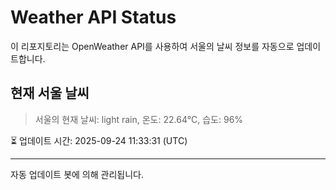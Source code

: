 
# Weather API Status

이 리포지토리는 OpenWeather API를 사용하여 서울의 날씨 정보를 자동으로 업데이트합니다.

## 현재 서울 날씨
> 서울의 현재 날씨: light rain, 온도: 22.64°C, 습도: 96%

⏳ 업데이트 시간: 2025-09-24 11:33:31 (UTC)

---
자동 업데이트 봇에 의해 관리됩니다.
